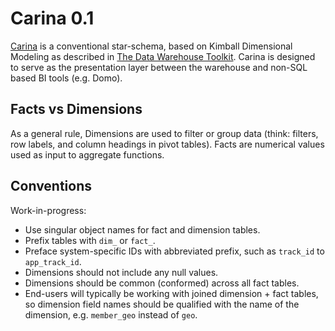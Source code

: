 # Carina 0.1

[Carina](https://en.wikipedia.org/wiki/Carina_(constellation)) is a conventional star-schema, based on Kimball Dimensional Modeling as described in [The Data Warehouse Toolkit](https://www.amazon.com/Data-Warehouse-Toolkit-Definitive-Dimensional/dp/1118530802). Carina is designed to serve as the presentation layer between the warehouse and non-SQL based BI tools (e.g. Domo).

## Facts vs Dimensions

As a general rule, Dimensions are used to filter or group data (think: filters, row labels, and column headings in pivot tables). Facts are numerical values used as input to aggregate functions.

## Conventions

Work-in-progress:

* Use singular object names for fact and dimension tables.
* Prefix tables with `dim_` or `fact_`.
* Preface system-specific IDs with abbreviated prefix, such as `track_id` to `app_track_id`.
* Dimensions should not include any null values.
* Dimensions should be common (conformed) across all fact tables.
* End-users will typically be working with joined dimension + fact tables, so dimension field names should be qualified with the name of the dimension, e.g. `member_geo` instead of `geo`.
